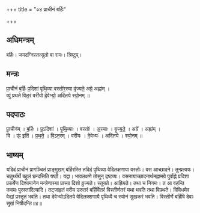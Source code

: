 +++
title = "०४ प्राचीनं बर्हिः"

+++
## अधिमन्त्रम्
बर्हिः। जमदग्निस्तत्सुतो वा रामः। त्रिष्टुप्।

## मन्त्रः
प्रा॒चीनं॑ ब॒र्हिः प्र॒दिशा॑ पृथि॒व्या वस्तो॑र॒स्या वृ॑ज्यते॒ अग्रे॒ अह्ना॑म् ।  
व्यु॑ प्रथते वित॒रं वरी॑यो दे॒वेभ्यो॒ अदि॑तये स्यो॒नम् ॥

## पदपाठः
प्रा॒चीन॑म् । ब॒र्हिः । प्र॒ऽदिशा॑ । पृ॒थि॒व्याः । वस्तोः॑ । अ॒स्याः । वृ॒ज्य॒ते॒ । अग्रे॑ । अह्ना॑म् ।  
वि । ऊं॒ इति॑ । प्र॒थ॒ते॒ । वि॒ऽत॒रम् । वरी॑यः । दे॒वेभ्यः॑ । अदि॑तये । स्यो॒नम् ॥

## भाष्यम्
यदिदं प्राचीनं प्रागञ्चितं प्राङ्मुखम् बर्हिरस्ति तदिदं पृथिव्या वेदिलक्षणाया वस्तोः। वस आच्छादने। तुन्प्रत्ययः। चतुर्थ्यर्थे बहुलं छन्दसिति षष्ठी। यद्वा। भावलक्षणे तोसुन् द्रष्टव्यः। वसनायाच्छादनार्थमह्नामग्रे पुर्वाह्णे प्रदिशा प्रकर्षेण दिश्यमानेन मन्त्रेणास्या प्राच्या दिशो व्रुज्यते। स्तूयते। आह्रियते। तथा च निगमः। त आ वहन्ति कवयः पुरस्तादित्यादि। तट्जाहृतं वरीय उरुतरं बर्हिर्वितरं विस्तीर्णतरं यथा भवति तथा विप्रथते। विविधमेव वेद्यां प्रस्तृतं भवति। तथा देवेभ्योऽदितये वेदिलक्शणायै पृथिव्यै च स्योनं सुखकरं भवति। विस्तीर्णे बर्हिषि देवाः सुखं निषीदन्ति॥४॥